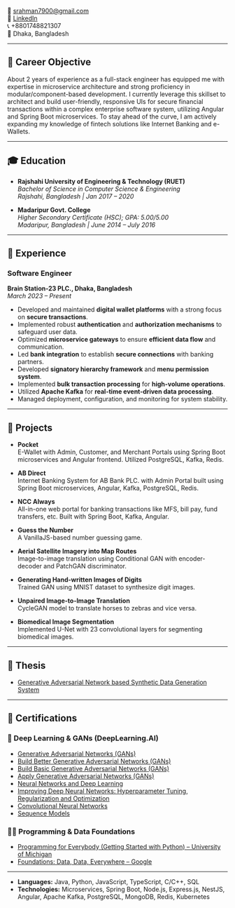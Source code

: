 
📧 [srahman7900@gmail.com](mailto:srahman7900@gmail.com)  
🔗 [LinkedIn](https://www.linkedin.com/in/shohanoor-rahman/)  
📞 +8801748821307  
📍 Dhaka, Bangladesh  

---

## 🎯 Career Objective

About 2 years of experience as a full-stack engineer has equipped me with expertise in microservice architecture and strong proficiency in modular/component-based development. I currently leverage this skillset to architect and build user-friendly, responsive UIs for secure financial transactions within a complex enterprise software system, utilizing Angular and Spring Boot microservices. To stay ahead of the curve, I am actively expanding my knowledge of fintech solutions like Internet Banking and e-Wallets.

---

## 🎓 Education

- **Rajshahi University of Engineering & Technology (RUET)**  
  *Bachelor of Science in Computer Science & Engineering*  
  *Rajshahi, Bangladesh | Jan 2017 – 2020*

- **Madaripur Govt. College**  
  *Higher Secondary Certificate (HSC); GPA: 5.00/5.00*  
  *Madaripur, Bangladesh | June 2014 – July 2016*

---

## 💼 Experience

### Software Engineer  
**Brain Station-23 PLC., Dhaka, Bangladesh**  
*March 2023 – Present*

- Developed and maintained **digital wallet platforms** with a strong focus on **secure transactions**.
- Implemented robust **authentication** and **authorization mechanisms** to safeguard user data.
- Optimized **microservice gateways** to ensure **efficient data flow** and communication.
- Led **bank integration** to establish **secure connections** with banking partners.
- Developed **signatory hierarchy framework** and **menu permission system**.
- Implemented **bulk transaction processing** for **high-volume operations**.
- Utilized **Apache Kafka** for **real-time event-driven data processing**.
- Managed deployment, configuration, and monitoring for system stability.

---

## 🚀 Projects

- **Pocket**  
  E-Wallet with Admin, Customer, and Merchant Portals using Spring Boot microservices and Angular frontend. Utilized PostgreSQL, Kafka, Redis.

- **AB Direct**  
  Internet Banking System for AB Bank PLC. with Admin Portal built using Spring Boot microservices, Angular, Kafka, PostgreSQL, Redis.

- **NCC Always**  
  All-in-one web portal for banking transactions like MFS, bill pay, fund transfers, etc. Built with Spring Boot, Kafka, Angular.

- **Guess the Number**  
  A VanillaJS-based number guessing game.

- **Aerial Satellite Imagery into Map Routes**  
  Image-to-image translation using Conditional GAN with encoder-decoder and PatchGAN discriminator.

- **Generating Hand-written Images of Digits**  
  Trained GAN using MNIST dataset to synthesize digit images.

- **Unpaired Image-to-Image Translation**  
  CycleGAN model to translate horses to zebras and vice versa.

- **Biomedical Image Segmentation**  
  Implemented U-Net with 23 convolutional layers for segmenting biomedical images.

---

## 📄 Thesis

- [Generative Adversarial Network based Synthetic Data Generation System](https://github.com/shohan112/Synthetic-Data.git)

---
## 🏅 Certifications

### 🧠 Deep Learning & GANs (DeepLearning.AI)
- [Generative Adversarial Networks (GANs)](https://coursera.org/share/4e77a15c8e4b36a6a1bb5087d89b9ee6)
- [Build Better Generative Adversarial Networks (GANs)](https://coursera.org/share/22fc3c9a49e2b21da48cf4cea50bc9f7)
- [Build Basic Generative Adversarial Networks (GANs)](https://www.coursera.org/account/accomplishments/verify/HBCDHSZMQ36U)
- [Apply Generative Adversarial Networks (GANs)](https://coursera.org/share/d04cde9a4bf3b81cb0124f67b2621fa6)
- [Neural Networks and Deep Learning](https://www.coursera.org/account/accomplishments/verify/UCUXWGK6HMRK)
- [Improving Deep Neural Networks: Hyperparameter Tuning, Regularization and Optimization](https://coursera.org/share/be50cd3a6ffbd98c1089dc4ca99d89b1)
- [Convolutional Neural Networks](https://coursera.org/share/0c0962410e14a6578bc35b7b6d32cc1b)
- [Sequence Models](https://coursera.org/share/31c21f5616a5c2da4eb6157e318751c5)

### 👨‍💻 Programming & Data Foundations
- [Programming for Everybody (Getting Started with Python) – University of Michigan](https://www.coursera.org/account/accomplishments/verify/SVXBF7NQUTSP)
- [Foundations: Data, Data, Everywhere – Google](https://coursera.org/share/dfc2165696b8b739e7581026d19f1c70)

---

- **Languages:** Java, Python, JavaScript, TypeScript, C/C++, SQL  
- **Technologies:** Microservices, Spring Boot, Node.js, Express.js, NestJS, Angular, Apache Kafka, PostgreSQL, MongoDB, Redis, Kubernetes
